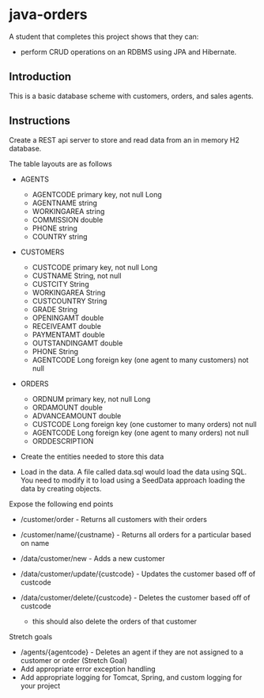 # java-orders

A student that completes this project shows that they can:
* perform CRUD operations on an RDBMS using JPA and Hibernate.

## Introduction

This is a basic database scheme with customers, orders, and sales agents.

## Instructions

Create a REST api server to store and read data from an in memory H2 database. 

The table layouts are as follows

* AGENTS
  * AGENTCODE primary key, not null Long
  * AGENTNAME string
  * WORKINGAREA string
  * COMMISSION double
  * PHONE string
  * COUNTRY string

* CUSTOMERS
  * CUSTCODE primary key, not null Long
  * CUSTNAME String, not null
  * CUSTCITY String
  * WORKINGAREA String
  * CUSTCOUNTRY String
  * GRADE String
  * OPENINGAMT double
  * RECEIVEAMT double
  * PAYMENTAMT double
  * OUTSTANDINGAMT double
  * PHONE String
  * AGENTCODE Long foreign key (one agent to many customers) not null

* ORDERS
  * ORDNUM primary key, not null Long
  * ORDAMOUNT double
  * ADVANCEAMOUNT double
  * CUSTCODE Long foreign key (one customer to many orders) not null
  * AGENTCODE Long foreign key (one agent to many orders) not null
  * ORDDESCRIPTION


* Create the entities needed to store this data
* Load in the data. A file called data.sql would load the data using SQL. You need to modify it to load using a SeedData approach loading the data by creating objects.
 
Expose the following end points

* /customer/order - Returns all customers with their orders
* /customer/name/{custname} - Returns all orders for a particular based on name

* /data/customer/new - Adds a new customer
* /data/customer/update/{custcode} - Updates the customer based off of custcode
* /data/customer/delete/{custcode} - Deletes the customer based off of custcode
  * this should also delete the orders of that customer

Stretch goals
* /agents/{agentcode} - Deletes an agent if they are not assigned to a customer or order (Stretch Goal)
* Add appropriate error exception handling
* Add appropriate logging for Tomcat, Spring, and custom logging for your project
